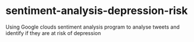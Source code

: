 # sentiment-analysis-depression-risk
Using Google clouds sentiment analysis program to analyse tweets and identify if they are at risk of depression

